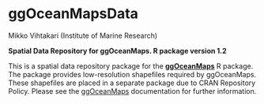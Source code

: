 ggOceanMapsData
================
Mikko Vihtakari (Institute of Marine Research)

**Spatial Data Repository for ggOceanMaps. R package version 1.2**

This is a spatial data repository package for the
[**ggOceanMaps**](https://github.com/MikkoVihtakari/ggOceanMaps) R
package. The package provides low-resolution shapefiles required by
ggOceanMaps. These shapefiles are placed in a separate package due to
CRAN Repository Policy. Please see the
[ggOceanMaps](https://github.com/MikkoVihtakari/ggOceanMaps)
documentation for further information.
